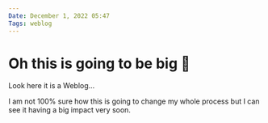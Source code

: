 ```yaml
---
Date: December 1, 2022 05:47
Tags: weblog
---
```


# Oh this is going to be big 🤯

Look here it is a Weblog…

I am not 100% sure how this is going to change my whole process but I can see it having a big impact very soon.

